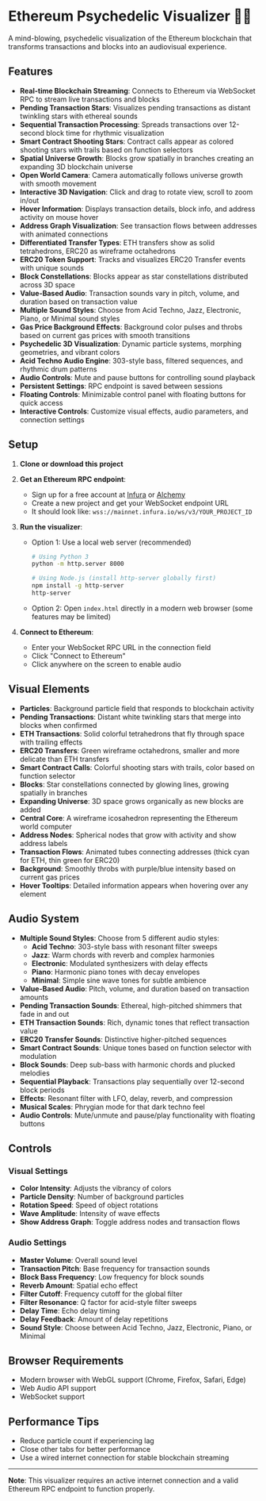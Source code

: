 # Ethereum Psychedelic Visualizer 🌈🎵

A mind-blowing, psychedelic visualization of the Ethereum blockchain that transforms transactions and blocks into an audiovisual experience.

## Features

- **Real-time Blockchain Streaming**: Connects to Ethereum via WebSocket RPC to stream live transactions and blocks
- **Pending Transaction Stars**: Visualizes pending transactions as distant twinkling stars with ethereal sounds
- **Sequential Transaction Processing**: Spreads transactions over 12-second block time for rhythmic visualization
- **Smart Contract Shooting Stars**: Contract calls appear as colored shooting stars with trails based on function selectors
- **Spatial Universe Growth**: Blocks grow spatially in branches creating an expanding 3D blockchain universe
- **Open World Camera**: Camera automatically follows universe growth with smooth movement
- **Interactive 3D Navigation**: Click and drag to rotate view, scroll to zoom in/out
- **Hover Information**: Displays transaction details, block info, and address activity on mouse hover
- **Address Graph Visualization**: See transaction flows between addresses with animated connections
- **Differentiated Transfer Types**: ETH transfers show as solid tetrahedrons, ERC20 as wireframe octahedrons
- **ERC20 Token Support**: Tracks and visualizes ERC20 Transfer events with unique sounds
- **Block Constellations**: Blocks appear as star constellations distributed across 3D space
- **Value-Based Audio**: Transaction sounds vary in pitch, volume, and duration based on transaction value
- **Multiple Sound Styles**: Choose from Acid Techno, Jazz, Electronic, Piano, or Minimal sound styles
- **Gas Price Background Effects**: Background color pulses and throbs based on current gas prices with smooth transitions
- **Psychedelic 3D Visualization**: Dynamic particle systems, morphing geometries, and vibrant colors
- **Acid Techno Audio Engine**: 303-style bass, filtered sequences, and rhythmic drum patterns
- **Audio Controls**: Mute and pause buttons for controlling sound playback
- **Persistent Settings**: RPC endpoint is saved between sessions
- **Floating Controls**: Minimizable control panel with floating buttons for quick access
- **Interactive Controls**: Customize visual effects, audio parameters, and connection settings

## Setup

1. **Clone or download this project**

2. **Get an Ethereum RPC endpoint**:
   - Sign up for a free account at [Infura](https://infura.io) or [Alchemy](https://www.alchemy.com)
   - Create a new project and get your WebSocket endpoint URL
   - It should look like: `wss://mainnet.infura.io/ws/v3/YOUR_PROJECT_ID`

3. **Run the visualizer**:
   - Option 1: Use a local web server (recommended)
     ```bash
     # Using Python 3
     python -m http.server 8000
     
     # Using Node.js (install http-server globally first)
     npm install -g http-server
     http-server
     ```
   - Option 2: Open `index.html` directly in a modern web browser (some features may be limited)

4. **Connect to Ethereum**:
   - Enter your WebSocket RPC URL in the connection field
   - Click "Connect to Ethereum"
   - Click anywhere on the screen to enable audio

## Visual Elements

- **Particles**: Background particle field that responds to blockchain activity
- **Pending Transactions**: Distant white twinkling stars that merge into blocks when confirmed
- **ETH Transactions**: Solid colorful tetrahedrons that fly through space with trailing effects
- **ERC20 Transfers**: Green wireframe octahedrons, smaller and more delicate than ETH transfers
- **Smart Contract Calls**: Colorful shooting stars with trails, color based on function selector
- **Blocks**: Star constellations connected by glowing lines, growing spatially in branches
- **Expanding Universe**: 3D space grows organically as new blocks are added
- **Central Core**: A wireframe icosahedron representing the Ethereum world computer
- **Address Nodes**: Spherical nodes that grow with activity and show address labels
- **Transaction Flows**: Animated tubes connecting addresses (thick cyan for ETH, thin green for ERC20)
- **Background**: Smoothly throbs with purple/blue intensity based on current gas prices
- **Hover Tooltips**: Detailed information appears when hovering over any element

## Audio System

- **Multiple Sound Styles**: Choose from 5 different audio styles:
  - **Acid Techno**: 303-style bass with resonant filter sweeps
  - **Jazz**: Warm chords with reverb and complex harmonies
  - **Electronic**: Modulated synthesizers with delay effects
  - **Piano**: Harmonic piano tones with decay envelopes
  - **Minimal**: Simple sine wave tones for subtle ambience
- **Value-Based Audio**: Pitch, volume, and duration based on transaction amounts
- **Pending Transaction Sounds**: Ethereal, high-pitched shimmers that fade in and out
- **ETH Transaction Sounds**: Rich, dynamic tones that reflect transaction value
- **ERC20 Transfer Sounds**: Distinctive higher-pitched sequences 
- **Smart Contract Sounds**: Unique tones based on function selector with modulation
- **Block Sounds**: Deep sub-bass with harmonic chords and plucked melodies
- **Sequential Playback**: Transactions play sequentially over 12-second block periods
- **Effects**: Resonant filter with LFO, delay, reverb, and compression
- **Musical Scales**: Phrygian mode for that dark techno feel
- **Audio Controls**: Mute/unmute and pause/play functionality with floating buttons

## Controls

### Visual Settings
- **Color Intensity**: Adjusts the vibrancy of colors
- **Particle Density**: Number of background particles
- **Rotation Speed**: Speed of object rotations
- **Wave Amplitude**: Intensity of wave effects
- **Show Address Graph**: Toggle address nodes and transaction flows

### Audio Settings
- **Master Volume**: Overall sound level
- **Transaction Pitch**: Base frequency for transaction sounds
- **Block Bass Frequency**: Low frequency for block sounds
- **Reverb Amount**: Spatial echo effect
- **Filter Cutoff**: Frequency cutoff for the global filter
- **Filter Resonance**: Q factor for acid-style filter sweeps
- **Delay Time**: Echo delay timing
- **Delay Feedback**: Amount of delay repetitions
- **Sound Style**: Choose between Acid Techno, Jazz, Electronic, Piano, or Minimal

## Browser Requirements

- Modern browser with WebGL support (Chrome, Firefox, Safari, Edge)
- Web Audio API support
- WebSocket support

## Performance Tips

- Reduce particle count if experiencing lag
- Close other tabs for better performance
- Use a wired internet connection for stable blockchain streaming


---

**Note**: This visualizer requires an active internet connection and a valid Ethereum RPC endpoint to function properly.